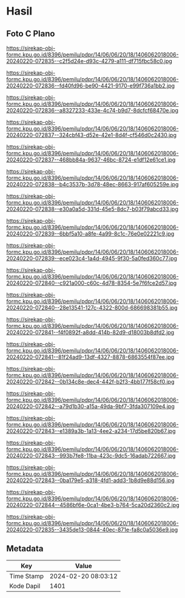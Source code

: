# Hasil

## Foto C Plano

https://sirekap-obj-formc.kpu.go.id/8396/pemilu/pdpr/14/06/06/20/18/1406062018006-20240220-072835--c2f5d24e-d93c-4279-a111-df715fbc58c0.jpg

https://sirekap-obj-formc.kpu.go.id/8396/pemilu/pdpr/14/06/06/20/18/1406062018006-20240220-072836--fd40fd96-be90-4421-9170-e99f736a1bb2.jpg

https://sirekap-obj-formc.kpu.go.id/8396/pemilu/pdpr/14/06/06/20/18/1406062018006-20240220-072836--a8327233-433e-4c74-b9d7-8dcfcf68470e.jpg

https://sirekap-obj-formc.kpu.go.id/8396/pemilu/pdpr/14/06/06/20/18/1406062018006-20240220-072837--324cbf43-d52e-42e1-8d4f-cf546d0c2430.jpg

https://sirekap-obj-formc.kpu.go.id/8396/pemilu/pdpr/14/06/06/20/18/1406062018006-20240220-072837--468bb84a-9637-46bc-8724-e1df12e61ce1.jpg

https://sirekap-obj-formc.kpu.go.id/8396/pemilu/pdpr/14/06/06/20/18/1406062018006-20240220-072838--b4c3537b-3d78-48ec-8663-917af605259e.jpg

https://sirekap-obj-formc.kpu.go.id/8396/pemilu/pdpr/14/06/06/20/18/1406062018006-20240220-072838--e30a0a5d-331d-45e5-8dc7-b03f79abcd33.jpg

https://sirekap-obj-formc.kpu.go.id/8396/pemilu/pdpr/14/06/06/20/18/1406062018006-20240220-072839--6bbf5a10-a8fe-4a99-8c1c-76e0e02221c9.jpg

https://sirekap-obj-formc.kpu.go.id/8396/pemilu/pdpr/14/06/06/20/18/1406062018006-20240220-072839--ece023c4-1a4d-4945-9f30-5a0fed360c77.jpg

https://sirekap-obj-formc.kpu.go.id/8396/pemilu/pdpr/14/06/06/20/18/1406062018006-20240220-072840--c921a000-c60c-4d78-8354-5e7f6fce2d57.jpg

https://sirekap-obj-formc.kpu.go.id/8396/pemilu/pdpr/14/06/06/20/18/1406062018006-20240220-072840--28e13541-127c-4322-800d-686698381b55.jpg

https://sirekap-obj-formc.kpu.go.id/8396/pemilu/pdpr/14/06/06/20/18/1406062018006-20240220-072841--f4f0892f-a8dd-414b-82d9-d18003b8dfd2.jpg

https://sirekap-obj-formc.kpu.go.id/8396/pemilu/pdpr/14/06/06/20/18/1406062018006-20240220-072841--81f24ad9-13df-4327-8878-6863554f87ee.jpg

https://sirekap-obj-formc.kpu.go.id/8396/pemilu/pdpr/14/06/06/20/18/1406062018006-20240220-072842--0b134c8e-dec4-442f-b2f3-4bb177f58cf0.jpg

https://sirekap-obj-formc.kpu.go.id/8396/pemilu/pdpr/14/06/06/20/18/1406062018006-20240220-072842--a79d1b30-a15a-49da-9bf7-3fda307109e4.jpg

https://sirekap-obj-formc.kpu.go.id/8396/pemilu/pdpr/14/06/06/20/18/1406062018006-20240220-072843--e1389a3b-1a13-4ee2-a234-17d5be820b67.jpg

https://sirekap-obj-formc.kpu.go.id/8396/pemilu/pdpr/14/06/06/20/18/1406062018006-20240220-072843--993b7fe8-11ba-423c-9dc5-16adab722667.jpg

https://sirekap-obj-formc.kpu.go.id/8396/pemilu/pdpr/14/06/06/20/18/1406062018006-20240220-072843--0ba179e5-a318-4fd1-add3-1b8d9e88d156.jpg

https://sirekap-obj-formc.kpu.go.id/8396/pemilu/pdpr/14/06/06/20/18/1406062018006-20240220-072844--4586bf6e-0ca1-4be3-b764-5ca20d2360c2.jpg

https://sirekap-obj-formc.kpu.go.id/8396/pemilu/pdpr/14/06/06/20/18/1406062018006-20240220-072835--3435de13-0844-40ec-871e-fa8c0a5036e9.jpg


## Metadata

| Key        | Value               |
| ---------- | ------------------- |
| Time Stamp | 2024-02-20 08:03:12 |
| Kode Dapil | 1401                |



